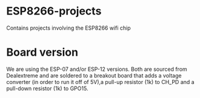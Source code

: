 # ESP8266-projects
Contains projects involving the ESP8266 wifi chip

# Board version
We are using the ESP-07 and/or ESP-12 versions. Both are sourced from Dealextreme and are soldered to a breakout board that adds a voltage converter (in order to run it off of 5V),a pull-up resistor (1k) to CH_PD and a pull-down resistor (1k) to GPO15.
